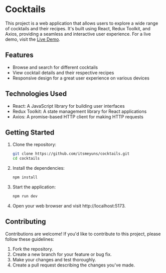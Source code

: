 # Cocktails

This project is a web application that allows users to explore a wide range of cocktails and their recipes. It's built using React, Redux Toolkit, and Axios, providing a seamless and interactive user experience.
For a live demo, visit the [Live Demo](https://itsmeyuns.github.io/cocktails).

## Features

- Browse and search for different cocktails
- View cocktail details and their respective recipes
- Responsive design for a great user experience on various devices

## Technologies Used

- React: A JavaScript library for building user interfaces
- Redux Toolkit: A state management library for React applications
- Axios: A promise-based HTTP client for making HTTP requests

## Getting Started

1. Clone the repository:

   ```bash
   git clone https://github.com/itsmeyuns/cocktails.git
   cd cocktails
   ```

2. Install the dependencies:

   ```bash
   npm install
   ```

3. Start the application:

   ```bash
   npm run dev
   ```

4. Open your web browser and visit http://localhost:5173.

## Contributing

Contributions are welcome! If you'd like to contribute to this project, please follow these guidelines:

1. Fork the repository.
2. Create a new branch for your feature or bug fix.
3. Make your changes and test thoroughly.
4. Create a pull request describing the changes you've made.
